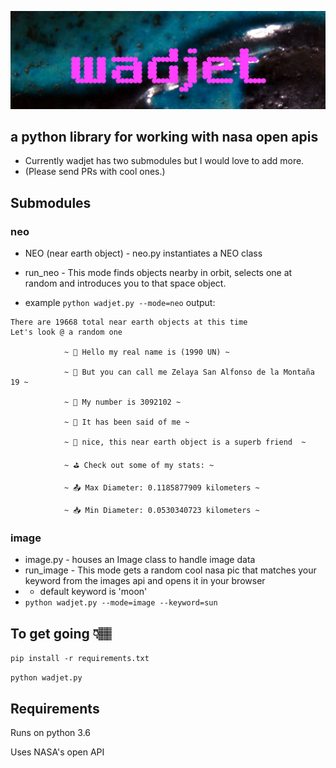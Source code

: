 ![wadjet logo, pink digital text on blue statue eye](wadjet.JPG)


## a python library for working with nasa open apis


+ Currently wadjet has two submodules but I would love to add more.
+ (Please send PRs with cool ones.)

## Submodules

### neo
+ NEO (near earth object) - neo.py instantiates a NEO class
+ run_neo - This mode finds objects nearby in orbit, selects one at random and introduces you to that space object.

+ example `python wadjet.py --mode=neo` output:

```
There are 19668 total near earth objects at this time
Let's look @ a random one

			~ 💫 Hello my real name is (1990 UN) ~

			~ 🦄 But you can call me Zelaya San Alfonso de la Montaña 19 ~

			~ 🐛 My number is 3092102 ~

			~ 🐲 It has been said of me ~

			~ ️🌚 nice, this near earth object is a superb friend  ~

			~ ⛳ Check out some of my stats: ~

			~ 📤 Max Diameter: 0.1185877909 kilometers ~

			~ 📥 Min Diameter: 0.0530340723 kilometers ~

```

### image
+ image.py - houses an Image class to handle image data
+ run_image - This mode gets a random cool nasa pic that matches your keyword
from the images api and opens it in your browser
+ + default keyword is 'moon'
+ `python wadjet.py --mode=image --keyword=sun`

## To get going 👇🏽

`pip install -r requirements.txt`

`python wadjet.py`


## Requirements

Runs on python 3.6

Uses NASA's open API
